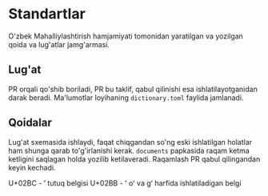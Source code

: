 # Standartlar

O'zbek Mahalliylashtirish hamjamiyati tomonidan yaratilgan va yozilgan qoida va lug'atlar jamg'armasi.

## Lug'at

PR orqali qo'shib boriladi, PR bu taklif, qabul qilinishi esa ishlatilayotganidan darak beradi. Ma'lumotlar loyihaning `dictionary.toml` faylida jamlanadi.

## Qoidalar

Lug'at sxemasida ishlaydi, faqat chiqgandan so'ng eski ishlatilgan holatlar ham shunga qarab to'g'irlanishi kerak. `documents` papkasida raqam ketma ketligini saqlagan holda yozilib ketilaveradi. Raqamlash PR qabul qilingandan keyin kechadi.

U+02BC - ʼ tutuq belgisi
U+02BB - ʻ oʻ va gʻ harfida ishlatiladigan belgi
